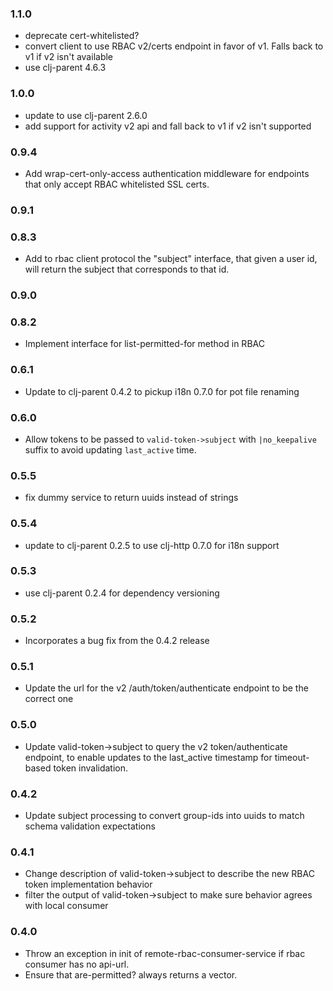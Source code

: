 ### 1.1.0
  * deprecate cert-whitelisted?
  * convert client to use RBAC v2/certs endpoint in favor of v1.  Falls back to v1 if v2 isn't available
  * use clj-parent 4.6.3
  
### 1.0.0
  * update to use clj-parent 2.6.0
  * add support for activity v2 api and fall back to v1 if v2 isn't supported

### 0.9.4
  * Add wrap-cert-only-access authentication middleware for endpoints that only accept
    RBAC whitelisted SSL certs.

### 0.9.1
### 0.8.3
  * Add to rbac client protocol the "subject" interface, that given a user
  id, will return the subject that corresponds to that id.

### 0.9.0
### 0.8.2
  * Implement interface for list-permitted-for method in RBAC

### 0.6.1
  * Update to clj-parent 0.4.2 to pickup i18n 0.7.0 for pot file renaming

### 0.6.0
  * Allow tokens to be passed to `valid-token->subject` with `|no_keepalive` suffix to avoid
    updating `last_active` time.

### 0.5.5
  * fix dummy service to return uuids instead of strings
  
### 0.5.4
  * update to clj-parent 0.2.5 to use clj-http 0.7.0 for i18n support
  
### 0.5.3
  * use clj-parent 0.2.4 for dependency versioning
  
### 0.5.2
  * Incorporates a bug fix from the 0.4.2 release
  
### 0.5.1
  * Update the url for the v2 /auth/token/authenticate endpoint to be the correct one
  
### 0.5.0
  * Update valid-token->subject to query the v2 token/authenticate endpoint, to
    enable updates to the last_active timestamp for timeout-based token
    invalidation.
    
### 0.4.2
  * Update subject processing to convert group-ids into uuids to match schema validation expectations
  
### 0.4.1
  * Change description of valid-token->subject to describe the new RBAC token implementation behavior
  * filter the output of valid-token->subject to make sure behavior agrees with local consumer
  
### 0.4.0
  * Throw an exception in init of remote-rbac-consumer-service if rbac consumer has no api-url.
  * Ensure that are-permitted? always returns a vector.
